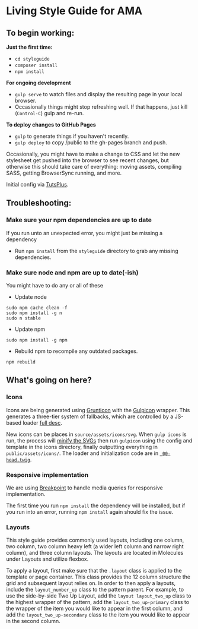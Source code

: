 # Living Style Guide for AMA
## To begin working:

**Just the first time:**
- `cd styleguide`
- `composer install`
- `npm install`

**For ongoing development**
- `gulp serve` to watch files and display the resulting page in your local browser.
- Occasionally things might stop refreshing well. If that happens, just kill (`Control-C`) gulp and re-run.

**To deploy changes to GitHub Pages**
- `gulp` to generate things if you haven't recently.
- `gulp deploy` to copy /public to the gh-pages branch and push.

Occasionally, you might have to make a change to CSS and let the new stylesheet get pushed into the browser to see recent changes, but otherwise this should take care of everything: moving assets, compiling SASS, getting BrowserSync running, and more.

Initial config via [TutsPlus](https://webdesign.tutsplus.com/tutorials/combining-pattern-lab-with-gulp-for-improved-workflow--cms-22187).

## Troubleshooting:
### Make sure your npm dependencies are up to date
If you run unto an unexpected error, you might just be missing a dependency
- Run `npm install` from the `styleguide` directory to grab any missing dependencies.

### Make sure node and npm are up to date(-ish)
You might have to do any or all of these
- Update node
```
sudo npm cache clean -f
sudo npm install -g n
sudo n stable
```
- Update npm
```
sudo npm install -g npm
```
- Rebuild npm to recompile any outdated packages.
```
npm rebuild
```

## What's going on here?
### Icons
Icons are being generated using [Grunticon](https://github.com/filamentgroup/grunticon) with the [Gulpicon](https://github.com/filamentgroup/gulpicon) wrapper. This generates a three-tier system of fallbacks, which are controlled by a JS-based loader [full desc](https://github.com/filamentgroup/grunticon#a-mystical-css-icon-solution).

New icons can be places in `source/assets/icons/svg`. When `gulp icons` is run, the process will [minify the SVGs](https://www.npmjs.com/package/gulp-svgmin) then run `gulpicon` using the config and template in the icons directory, finally outputting everything in `public/assets/icons/`. The loader and initialization code are in [`_00-head.twig`](./styleguide/source/_meta/_00-head.twig).

### Responsive implementation
We are using [Breakpoint](http://breakpoint-sass.com/) to handle media queries for responsive implementation. 

The first time you run `npm install` the dependency will be installed, but if you run into an error, running `npm install` again should fix the issue.

### Layouts

This style guide provides commonly used layouts, including one column, two column, two column heavy left (a wider left column and narrow right column), and three column layouts. The layouts are located in Molecules under Layouts and utilize flexbox.

To apply a layout, first make sure that the <code>.layout</code> class is applied to the template or page container. This class provides the 12 column structure the grid and subsequent layout relies on. In order to then apply a layouts, include the <code>layout_number_up</code> class to the pattern parent. For example, to use the side-by-side Two Up Layout, add the <code>layout layout_two_up</code> class to the highest wrapper of the pattern, add the <code>layout_two_up-primary</code> class to the wrapper of the item you would like to appear in the first column, and add the <code>layout_two_up-secondary</code> class to the item you would like to appear in the second column.

